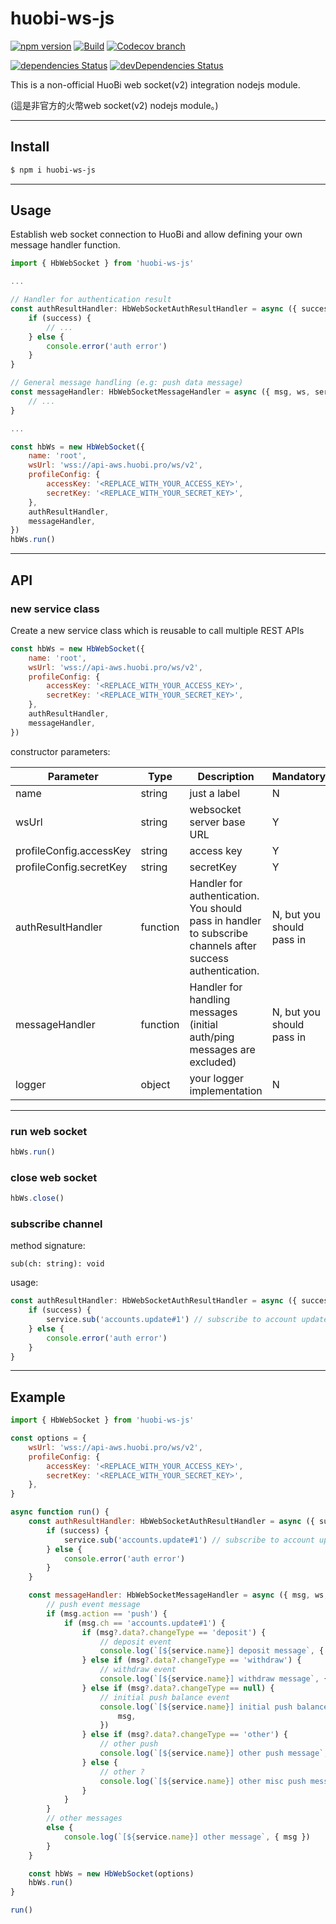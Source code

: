 # huobi-ws-js

[![npm version](https://img.shields.io/npm/v/huobi-ws-js.svg)](https://www.npmjs.com/package/huobi-ws-js)
[![Build](https://travis-ci.org/airicyu/huobi-ws-js.svg?branch=master)](https://travis-ci.org/airicyu/huobi-ws-js)
[![Codecov branch](https://img.shields.io/codecov/c/github/airicyu/huobi-ws-js/master.svg)](https://codecov.io/gh/airicyu/huobi-ws-js)

[![dependencies Status](https://david-dm.org/airicyu/huobi-ws-js/status.svg)](https://david-dm.org/airicyu/huobi-ws-js)
[![devDependencies Status](https://david-dm.org/airicyu/huobi-ws-js/dev-status.svg)](https://david-dm.org/airicyu/huobi-ws-js?type=dev)

This is a non-official HuoBi web socket(v2) integration nodejs module.

(這是非官方的火幣web socket(v2) nodejs module。)

---------------------------------

## Install

```bash
$ npm i huobi-ws-js
```

---------------------------------

## Usage

Establish web socket connection to HuoBi and allow defining your own message handler function.

```javascript
import { HbWebSocket } from 'huobi-ws-js'

...

// Handler for authentication result
const authResultHandler: HbWebSocketAuthResultHandler = async ({ success, msg, ws, service }) => {
    if (success) {
        // ...
    } else {
        console.error('auth error')
    }
}

// General message handling (e.g: push data message)
const messageHandler: HbWebSocketMessageHandler = async ({ msg, ws, service }) => {
    // ...
}

...

const hbWs = new HbWebSocket({
    name: 'root',
    wsUrl: 'wss://api-aws.huobi.pro/ws/v2',
    profileConfig: {
        accessKey: '<REPLACE_WITH_YOUR_ACCESS_KEY>',
        secretKey: '<REPLACE_WITH_YOUR_SECRET_KEY>',
    },
    authResultHandler,
    messageHandler,
})
hbWs.run()

```

---------------------------------

## API

### new service class

Create a new service class which is reusable to call multiple REST APIs

```javascript
const hbWs = new HbWebSocket({
    name: 'root',
    wsUrl: 'wss://api-aws.huobi.pro/ws/v2',
    profileConfig: {
        accessKey: '<REPLACE_WITH_YOUR_ACCESS_KEY>',
        secretKey: '<REPLACE_WITH_YOUR_SECRET_KEY>',
    },
    authResultHandler,
    messageHandler,
})
```

constructor parameters:

| Parameter               | Type     | Description                                                                                                 | Mandatory                 |
|-------------------------|----------|-------------------------------------------------------------------------------------------------------------|---------------------------|
| name                    | string   | just a label                                                                                                | N                         |
| wsUrl                   | string   | websocket server base URL                                                                                   | Y                         |
| profileConfig.accessKey | string   | access key                                                                                                  | Y                         |
| profileConfig.secretKey | string   | secretKey                                                                                                   | Y                         |
| authResultHandler       | function | Handler for authentication. You should pass in handler to subscribe channels after success authentication.  | N, but you should pass in |
| messageHandler          | function | Handler for handling messages (initial auth/ping messages are excluded)                                     | N, but you should pass in |
| logger                  | object   | your logger implementation                                                                                  | N                         |


---------------------------------

### run web socket

```javascript
hbWs.run()
```

### close web socket

```javascript
hbWs.close()
```

### subscribe channel

method signature:

```
sub(ch: string): void
```

usage:

```javascript
const authResultHandler: HbWebSocketAuthResultHandler = async ({ success, msg, ws, service }) => {
    if (success) {
        service.sub('accounts.update#1') // subscribe to account updates after initial authentication success
    } else {
        console.error('auth error')
    }
}
```

---------------------------------

## Example

```javascript
import { HbWebSocket } from 'huobi-ws-js'

const options = {
    wsUrl: 'wss://api-aws.huobi.pro/ws/v2',
    profileConfig: {
        accessKey: '<REPLACE_WITH_YOUR_ACCESS_KEY>',
        secretKey: '<REPLACE_WITH_YOUR_SECRET_KEY>',
    },
}

async function run() {
    const authResultHandler: HbWebSocketAuthResultHandler = async ({ success, msg, ws, service }) => {
        if (success) {
            service.sub('accounts.update#1') // subscribe to account updates after authentication success
        } else {
            console.error('auth error')
        }
    }

    const messageHandler: HbWebSocketMessageHandler = async ({ msg, ws, service }) => {
        // push event message
        if (msg.action == 'push') {
            if (msg.ch == 'accounts.update#1') {
                if (msg?.data?.changeType == 'deposit') {
                    // deposit event
                    console.log(`[${service.name}] deposit message`, { msg })
                } else if (msg?.data?.changeType == 'withdraw') {
                    // withdraw event
                    console.log(`[${service.name}] withdraw message`, { msg })
                } else if (msg?.data?.changeType == null) {
                    // initial push balance event
                    console.log(`[${service.name}] initial push balance message`, {
                        msg,
                    })
                } else if (msg?.data?.changeType == 'other') {
                    // other push
                    console.log(`[${service.name}] other push message`, { msg })
                } else {
                    // other ?
                    console.log(`[${service.name}] other misc push message`, { msg })
                }
            }
        }
        // other messages
        else {
            console.log(`[${service.name}] other message`, { msg })
        }
    }

    const hbWs = new HbWebSocket(options)
    hbWs.run()
}

run()
```